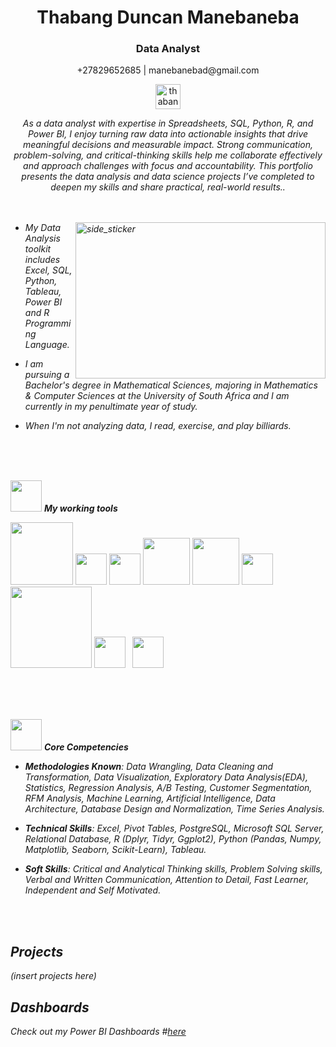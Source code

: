  <p align="center">

</p>
<h1 align="center"> Thabang Duncan Manebaneba </h1>
<h3 align="center"> Data Analyst </h3>
<p align="center">+27829652685 | manebanebad@gmail.com </p>
<p align="center">
<a href="www.linkedin.com/in/thabang-manebaneba" target="blank"><img align="center" src="https://pngimg.com/uploads/linkedIn/linkedIn_PNG7.png" alt="thabang-manebaneba linkedin" height="40" width="40" /></a>
</p>
</p>

<p align="center">
  <em>
 As a data analyst with expertise in Spreadsheets, SQL, Python, R, and Power BI,  I enjoy turning raw data into actionable insights that drive meaningful decisions and measurable impact. Strong communication, problem-solving, and critical-thinking skills help me collaborate effectively and approach challenges with focus and accountability. This portfolio presents the data analysis and data science projects I’ve completed to deepen my skills and share practical, real-world results..
<br><br><br>

</p>
<img align="right" width= 400px height= 250px alt="side_sticker" src="https://cdn.dribbble.com/users/43762/screenshots/1193020/line-graph-dribbbble.gif"/>



  
* My Data Analysis toolkit includes Excel, SQL, Python, Tableau, Power BI and R Programming Language.
  

* I am pursuing a Bachelor's degree in Mathematical Sciences, majoring in Mathematics & Computer Sciences at the University of South Africa and I am currently in my penultimate year of study.

* When I'm not analyzing data, I read, exercise, and play billiards.
  
<br><br><br>

<img src="https://th.bing.com/th/id/R.27f7f575bd5a02e3a1558deb59538a4c?rik=Y7LSHv%2b5dNc9aQ&riu=http%3a%2f%2fs2.favim.com%2forig%2f150909%2fart-artwork-beautiful-black-and-white-Favim.com-3265813.gif&ehk=bIfYDmT4tvZl6Db0%2fxTh5Vr5%2bL5STh%2bajcRL6AGE5HE%3d&risl=&pid=ImgRaw&r=0" width="50px">&nbsp;***My working tools***
<p align="left">
<code><img width = "100" src="https://www.vectorlogo.zone/logos/microsoft_powerbi/microsoft_powerbi-ar21.svg"></code>
<code><img  width="50" src="https://th.bing.com/th/id/OIP.ZoqKs96cGI7oDM6AxUR5AgHaHa?pid=ImgDet&rs=1"></code>
<code><img width="50" src="https://www.vectorlogo.zone/logos/r-project/r-project-icon.svg"></code>
<code><img width="75" src="https://e7.pngegg.com/pngimages/515/909/png-clipart-microsoft-sql-server-computer-servers-database-microsoft-microsoft-sql-server-server-computer.png"></code>
<code><img width="75" src="https://www.vectorlogo.zone/logos/python/python-ar21.svg"></code>
<code><img height="50" src="https://www.vectorlogo.zone/logos/jupyter/jupyter-ar21.svg"> </code>
<code><img width="130" src="https://upload.vectorlogo.zone/logos/tableau/images/113a311a-6d5d-4b7e-9193-79807e4844e3.svg"></code>
<code><img height="50" src="https://www.vectorlogo.zone/logos/numpy/numpy-ar21.svg"> </code>
<code><img height="50" src="https://www.vectorlogo.zone/logos/postgresql/postgresql-ar21.svg"> </code>
</p>
<br><br><br>

<img src="https://th.bing.com/th/id/R.27f7f575bd5a02e3a1558deb59538a4c?rik=Y7LSHv%2b5dNc9aQ&riu=http%3a%2f%2fs2.favim.com%2forig%2f150909%2fart-artwork-beautiful-black-and-white-Favim.com-3265813.gif&ehk=bIfYDmT4tvZl6Db0%2fxTh5Vr5%2bL5STh%2bajcRL6AGE5HE%3d&risl=&pid=ImgRaw&r=0" width="50px">&nbsp;***Core Competencies***
<p align="left"/>

  * **Methodologies Known**: Data Wrangling, Data Cleaning and Transformation, Data Visualization, Exploratory Data Analysis(EDA), Statistics, Regression Analysis, A/B Testing, Customer Segmentation, RFM Analysis, Machine Learning, Artificial Intelligence, Data Architecture, Database Design and Normalization, Time Series Analysis.

  * **Technical Skills**: Excel, Pivot Tables, PostgreSQL, Microsoft SQL Server, Relational Database, R (Dplyr, Tidyr, Ggplot2), Python (Pandas, Numpy, Matplotlib, Seaborn, Scikit-Learn), Tableau.

  * **Soft Skills**: Critical and Analytical Thinking skills, Problem Solving skills, Verbal and Written Communication, Attention to Detail, Fast Learner, Independent and Self Motivated. 
</p>
<br><br>

## Projects

(insert projects here)



## Dashboards

Check out my Power BI Dashboards #[here]()


